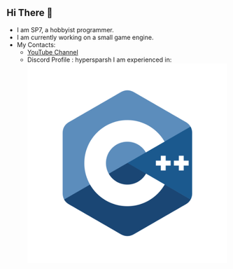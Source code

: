 ## Hi There 👋
- I am SP7, a hobbyist programmer.
- I am currently working on a small game engine.
- My Contacts:
  - [YouTube Channel](https://www.youtube.com/@devsp7)
  - Discord Profile : hypersparsh
I am experienced in:
![C](img/c.svg)